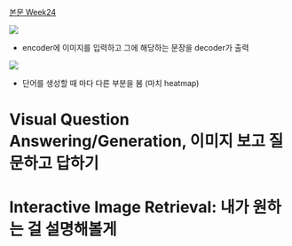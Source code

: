 [본문 Week24](https://jiho-ml.com/weekly-nlp-24/)

![](https://jiho-ml.com/content/images/2020/05/figure2.png)
- encoder에 이미지를 입력하고 그에 해당하는 문장을 decoder가 출력

![](https://jiho-ml.com/content/images/2020/05/figure3.png)
- 단어를 생성할 때 마다 다른 부분을 봄 (마치 heatmap)

# Visual Question Answering/Generation, 이미지 보고 질문하고 답하기
# Interactive Image Retrieval: 내가 원하는 걸 설명해볼게
